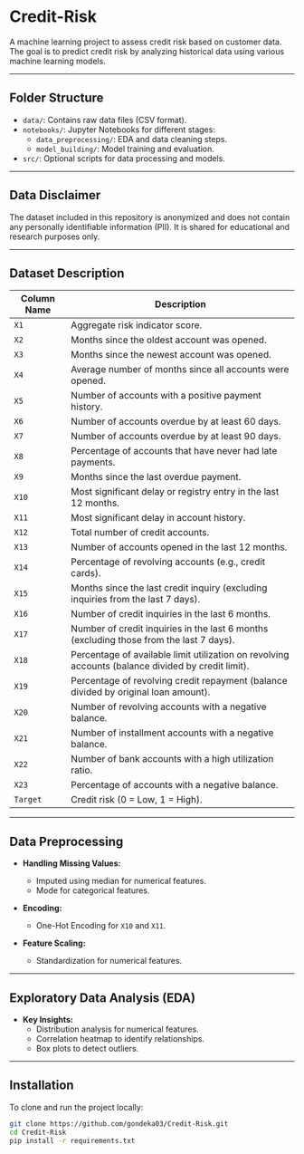 #  Credit-Risk
A machine learning project to assess credit risk based on customer data. The goal is to predict credit risk by analyzing historical data using various machine learning models.

---

##  Folder Structure
- `data/`: Contains raw data files (CSV format).
- `notebooks/`: Jupyter Notebooks for different stages:
   - `data_preprocessing/`: EDA and data cleaning steps.
   - `model_building/`: Model training and evaluation.
- `src/`: Optional scripts for data processing and models.

---

##  Data Disclaimer
The dataset included in this repository is anonymized and does not contain any personally identifiable information (PII). It is shared for educational and research purposes only.

---

##  Dataset Description
| **Column Name** | **Description**                                                                                     |
|-----------------|-----------------------------------------------------------------------------------------------------|
| `X1`            | Aggregate risk indicator score.                                                                      |
| `X2`            | Months since the oldest account was opened.                                                          |
| `X3`            | Months since the newest account was opened.                                                          |
| `X4`            | Average number of months since all accounts were opened.                                             |
| `X5`            | Number of accounts with a positive payment history.                                                  |
| `X6`            | Number of accounts overdue by at least 60 days.                                                      |
| `X7`            | Number of accounts overdue by at least 90 days.                                                      |
| `X8`            | Percentage of accounts that have never had late payments.                                            |
| `X9`            | Months since the last overdue payment.                                                               |
| `X10`           | Most significant delay or registry entry in the last 12 months.                                      |
| `X11`           | Most significant delay in account history.                                                           |
| `X12`           | Total number of credit accounts.                                                                     |
| `X13`           | Number of accounts opened in the last 12 months.                                                     |
| `X14`           | Percentage of revolving accounts (e.g., credit cards).                                               |
| `X15`           | Months since the last credit inquiry (excluding inquiries from the last 7 days).                     |
| `X16`           | Number of credit inquiries in the last 6 months.                                                     |
| `X17`           | Number of credit inquiries in the last 6 months (excluding those from the last 7 days).               |
| `X18`           | Percentage of available limit utilization on revolving accounts (balance divided by credit limit).   |
| `X19`           | Percentage of revolving credit repayment (balance divided by original loan amount).                  |
| `X20`           | Number of revolving accounts with a negative balance.                                                |
| `X21`           | Number of installment accounts with a negative balance.                                              |
| `X22`           | Number of bank accounts with a high utilization ratio.                                               |
| `X23`           | Percentage of accounts with a negative balance.                                                      |
| `Target`        | Credit risk (0 = Low, 1 = High).                                                                    |

---

## Data Preprocessing
- **Handling Missing Values:** 
  - Imputed using median for numerical features.
  - Mode for categorical features.

- **Encoding:**
  - One-Hot Encoding for `X10` and `X11`.

- **Feature Scaling:**
  - Standardization for numerical features.

---

## Exploratory Data Analysis (EDA)
- **Key Insights:**
   - Distribution analysis for numerical features.
   - Correlation heatmap to identify relationships.
   - Box plots to detect outliers.

---

## Installation
To clone and run the project locally:
```bash
git clone https://github.com/gondeka03/Credit-Risk.git
cd Credit-Risk
pip install -r requirements.txt
